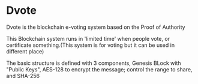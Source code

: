 # Dvote
Dvote is the blockchain e-voting system based on the Proof of Authority


This Blockchain system runs in 'limited time' when people vote, or certificate something.(This system is for voting but it can be used in different place)

The basic structure is defined with 3 components, Genesis BLock with "Public Keys", AES-128 to encrypt the message; control the range to share, and SHA-256


